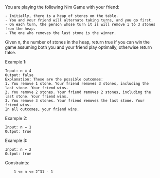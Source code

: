 You are playing the following Nim Game with your friend:

    - Initially, there is a heap of stones on the table.
    - You and your friend will alternate taking turns, and you go first.
    - On each turn, the person whose turn it is will remove 1 to 3 stones from the heap.
    - The one who removes the last stone is the winner.

Given n, the number of stones in the heap, return true if you can win the game assuming both you and your friend play optimally, otherwise return false.

Example 1:

```
Input: n = 4
Output: false
Explanation: These are the possible outcomes:
1. You remove 1 stone. Your friend removes 3 stones, including the last stone. Your friend wins.
2. You remove 2 stones. Your friend removes 2 stones, including the last stone. Your friend wins.
3. You remove 3 stones. Your friend removes the last stone. Your friend wins.
In all outcomes, your friend wins.
```

Example 2:

```
Input: n = 1
Output: true
```

Example 3:

```
Input: n = 2
Output: true
```

Constraints:

```
    1 <= n <= 2^31 - 1
```
